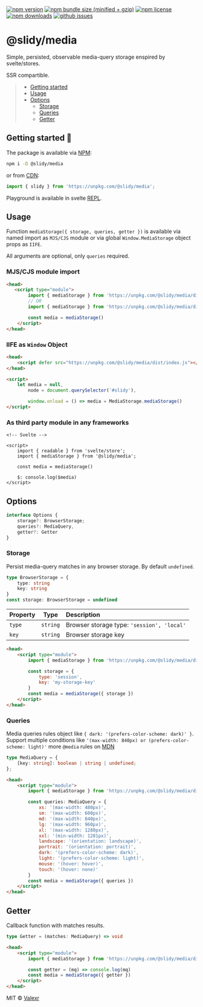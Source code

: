 [![npm version](https://img.shields.io/npm/v/@slidy/media)](https://www.npmjs.com/package/@slidy/media)
[![npm bundle size (minified + gzip)](https://img.shields.io/bundlephobia/minzip/@slidy/media)](https://bundlephobia.com/package/@slidy/media)
[![npm license](https://img.shields.io/npm/l/@slidy/media)](https://www.npmjs.com/package/@slidy/media)
[![npm downloads](https://img.shields.io/npm/dt/@slidy/media)](https://www.npmjs.com/package/@slidy/media)
[![github issues](https://img.shields.io/github/issues/valexr/slidy)](https://github.com/Valexr/slidy/issues)

# @slidy/media

Simple, persisted, observable media-query storage enspired by svelte/stores.

SSR compartible.

<!-- #### Try the [DEMO] -->

> - [Getting started](#getting-started-)
> - [Usage](#usage-)
> - [Options](#options-)
>   - [Storage](#storage-)
>   - [Queries](#queries-)
>   - [Getter](#getter-)


## Getting started 🚀

The package is available via [NPM]:

```sh
npm i -D @slidy/media
```
or from [CDN]:

```js
import { slidy } from 'https://unpkg.com/@slidy/media';
```

Playground is available in svelte [REPL].


## Usage

Function `mediaStorage({ storage, queries, getter })` is available via named import as `MJS/CJS` module or via global `Window.MediaStorage` object props as `IIFE`. 

All arguments are optional, only `queries` required.

### MJS/CJS module import

```html
<head>
   <script type="module">
        import { mediaStorage } from 'https://unpkg.com/@slidy/media/dist/index.mjs'; // MJS module
        // OR
        import { mediaStorage } from 'https://unpkg.com/@slidy/media/dist/index.cjs'; // CJS module

        const media = mediaStorage()
    </script>
</head>
```

### IIFE as `Window` Object

```html
<head>
    <script defer src="https://unpkg.com/@slidy/media/dist/index.js"></script>
</head>

<script>
    let media = null,
        node = document.querySelector('#slidy'),

        window.onload = () => media = MediaStorage.mediaStorage()
</script>
```

### As third party module in any frameworks

```svelte
<!-- Svelte -->

<script>
    import { readable } from 'svelte/store';
    import { mediaStorage } from '@slidy/media';

    const media = mediaStorage()

    $: console.log($media)
</script>
```


## Options

```ts
interface Options {
    storage?: BrowserStorage;
    queries?: MediaQuery,
    getter?: Getter
}
```

### Storage

Persist media-query matches in any browser storage. By default `undefined`.

```ts
type BrowserStorage = {
    type: string
    key: string
}
const storage: BrowserStorage = undefined
```

| Property     | Type       | Description |
| :----------- | :--------: | :---------- |
| `type`       | `string`   | Browser storage type: `'session', 'local'` |
| `key`        | `string`   | Browser storage key |

```html
<head>
    <script type="module">
        import { mediaStorage } from 'https://unpkg.com/@slidy/media/dist/index.mjs';

        const storage = { 
            type: 'session', 
            key: 'my-storage-key' 
        }
        const media = mediaStorage({ storage })
    </script>
</head>
```

### Queries

Media queries rules object like `{ dark: '(prefers-color-scheme: dark)' }`. Support multiple conditions like `'(max-width: 840px) or (prefers-color-scheme: light)'` more `@media` rules on [MDN](https://developer.mozilla.org/en-US/docs/Web/CSS/@media#logical_operators)

```ts
type MediaQuery = {
    [key: string]: boolean | string | undefined;
};
```

```html
<head>
    <script type="module">
        import { mediaStorage } from 'https://unpkg.com/@slidy/media/dist/index.mjs';

        const queries: MediaQuery = {
            xs: '(max-width: 480px)',
            sm: '(max-width: 600px)',
            md: '(max-width: 840px)',
            lg: '(max-width: 960px)',
            xl: '(max-width: 1280px)',
            xxl: '(min-width: 1281px)',
            landscape: '(orientation: landscape)',
            portrait: '(orientation: portrait)',
            dark: '(prefers-color-scheme: dark)',
            light: '(prefers-color-scheme: light)',
            mouse: '(hover: hover)',
            touch: '(hover: none)'
        }
        const media = mediaStorage({ queries })
    </script>
</head>
```

## Getter

Callback function with matches results.

```ts
type Getter = (matches: MediaQuery) => void
```

```html
<head>
    <script type="module">
        import { mediaStorage } from 'https://unpkg.com/@slidy/media/dist/index.mjs';

        const getter = (mq) => console.log(mq)
        const media = mediaStorage({ getter })
    </script>
</head>
```


MIT &copy; [Valexr](https://github.com/Valexr)

[DEMO]: https://slidy-media.surge.sh
[NPM]: https://www.npmjs.com/package/@slidy/media
[CDN]: https://unpkg.com/@slidy/media/
[REPL]: https://svelte.dev/repl/e015c399d7b0442b9a75b71ede67fb61

